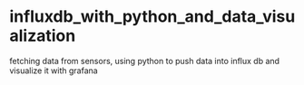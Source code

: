 # influxdb_with_python_and_data_visualization
fetching data from sensors, using python to push data into influx db and visualize it with grafana
